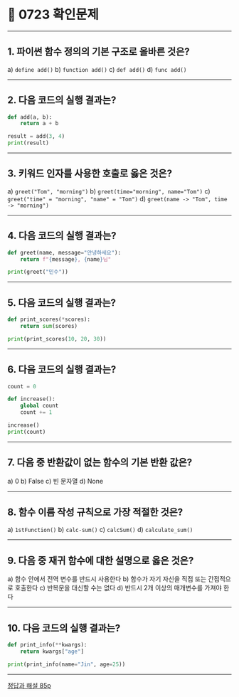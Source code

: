 # 📘 0723 확인문제

---

## 1. 파이썬 함수 정의의 기본 구조로 올바른 것은?

a) `define add()`
b) `function add()`
c) `def add()`
d) `func add()`

---

## 2. 다음 코드의 실행 결과는?

```python
def add(a, b):
    return a + b

result = add(3, 4)
print(result)
```

---

## 3. 키워드 인자를 사용한 호출로 옳은 것은?

a) `greet("Tom", "morning")`
b) `greet(time="morning", name="Tom")`
c) `greet("time" = "morning", "name" = "Tom")`
d) `greet(name -> "Tom", time -> "morning")`

---

## 4. 다음 코드의 실행 결과는?

```python
def greet(name, message="안녕하세요"):
    return f"{message}, {name}님"

print(greet("민수"))
```

---

## 5. 다음 코드의 실행 결과는?

```python
def print_scores(*scores):
    return sum(scores)

print(print_scores(10, 20, 30))
```

---

## 6. 다음 코드의 실행 결과는?

```python
count = 0

def increase():
    global count
    count += 1

increase()
print(count)
```

---

## 7. 다음 중 반환값이 없는 함수의 기본 반환 값은?

a) 0
b) False
c) 빈 문자열
d) None

---

## 8. 함수 이름 작성 규칙으로 가장 적절한 것은?

a) `1stFunction()`
b) `calc-sum()`
c) `calcSum()`
d) `calculate_sum()`

---

## 9. 다음 중 재귀 함수에 대한 설명으로 옳은 것은?

a) 함수 안에서 전역 변수를 반드시 사용한다
b) 함수가 자기 자신을 직접 또는 간접적으로 호출한다
c) 반복문을 대신할 수는 없다
d) 반드시 2개 이상의 매개변수를 가져야 한다

---

## 10. 다음 코드의 실행 결과는?

```python
def print_info(**kwargs):
    return kwargs["age"]

print(print_info(name="Jin", age=25))
```

---
[정답과 해설 85p](https://edu.ssafy.com/data/upload_files/crossUpload/openLrn/ebook/unzip/A2025071514000260800/index.html)

<!-- 커밋하고 실습하기 -->